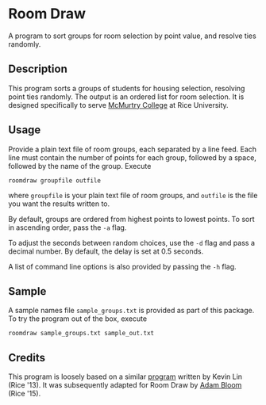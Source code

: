 Room Draw
=========

A program to sort groups for room selection by point value, and resolve ties
randomly.

Description
-----------

This program sorts a groups of students for housing selection, resolving point
ties randomly. The output is an ordered list for room selection.  It is
designed specifically to serve [McMurtry College](http://mcmurtry.rice.edu) at
Rice University.

Usage
-----

Provide a plain text file of room groups, each separated by a line feed. Each
line must contain the number of points for each group, followed by a space,
followed by the name of the group. Execute

    roomdraw groupfile outfile

where `groupfile` is your plain text file of room groups, and `outfile` is the
file you want the results written to.

By default, groups are ordered from highest points to lowest points. To sort
in ascending order, pass the `-a` flag.

To adjust the seconds between random choices, use the `-d` flag and pass a
decimal number. By default, the delay is set at 0.5 seconds.

A list of command line options is also provided by passing the `-h` flag.

Sample
------

A sample names file `sample_groups.txt` is provided as part of this package. To
try the program out of the box, execute

    roomdraw sample_groups.txt sample_out.txt

Credits
-------

This program is loosely based on a similar
[program](https://github.com/kevinslin/eligibility_jack) written by Kevin Lin
(Rice '13). It was subsequently adapted for Room Draw by
[Adam Bloom](https://github.com/adam-bloom) (Rice '15).

